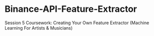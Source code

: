 # Binance-API-Feature-Extractor
Session 5 Coursework: Creating Your Own Feature Extractor (Machine Learning For Artists &amp; Musicians)

